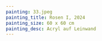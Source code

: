 ```yaml
---
painting: 33.jpeg
painting_title: Rosen I, 2024
painting_size: 60 x 60 cm
painting_desc: Acryl auf Leinwand
---
```

